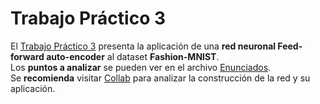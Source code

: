 # Trabajo Práctico 3
El [Trabajo Práctico 3](https://github.com/LautaroOchotorena/Redes-Neuronales/blob/main/Trabajo%20Pr%C3%A1ctico%203/Trabajo%20Pr%C3%A1ctico%203.pdf) presenta la aplicación de una **red neuronal Feed-forward auto-encoder** al dataset **Fashion-MNIST**.
<br>
Los **puntos a analizar** se pueden ver en el archivo [Enunciados](https://github.com/LautaroOchotorena/Redes-Neuronales/blob/main/Trabajo%20Pr%C3%A1ctico%203/Enunciados.pdf). 
<br>
Se **recomienda** visitar [Collab](https://github.com/LautaroOchotorena/Redes-Neuronales/blob/main/Trabajo%20Pr%C3%A1ctico%203/Collab.ipynb) para analizar la construcción de la red y su aplicación.


